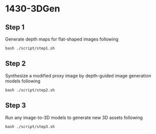 # 1430-3DGen

## Step 1
Generate depth maps for flat-shaped images following 
```
bash ./script/step1.sh
```
## Step 2
Synthesize a modified proxy image by depth-guided image generation models following
```
bash ./script/step2.sh
```

## Step 3
Run any image-to-3D models to generate new 3D assets following
```
bash ./script/step3.sh
```